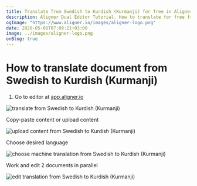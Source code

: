 ```yaml
---
title: Translate from Swedish to Kurdish (Kurmanji) for free in Aligner Editor
description: Aligner Dual Editor Tutorial. How to translate for free from Swedish to Kurdish (Kurmanji). Aligner is multilingual document management platform. 
ogImage: "https://www.aligner.io/images/aligner-logo.png"
date: 2020-05-06T07:09:21+03:00
image: ../images/aligner-logo.png
onBlog: true
---
```


# How to translate document from Swedish to Kurdish (Kurmanji)

1. Go to editor at [app.aligner.io](https://app.aligner.io "Aligner App web page")

![translate from Swedish to Kurdish (Kurmanji)](../aligner-blank-editor.png "translate from Swedish to Kurdish (Kurmanji)")

Copy-paste content or upload content

![upload content from Swedish to Kurdish (Kurmanji)](../aligner-uploaded-document.png "upload content from Swedish to Kurdish (Kurmanji)")

Choose desired language

![choose machine translation from Swedish to Kurdish (Kurmanji)](../aligner-language-dropdown.png "choose machine translation from Swedish to Kurdish (Kurmanji)")

Work and edit 2 documents in parallel

![edit translation from Swedish to Kurdish (Kurmanji)](../aligner-double-sitded-editor.png "edit translation from Swedish to Kurdish (Kurmanji)")

